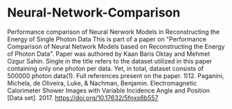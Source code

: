 # Neural-Network-Comparison
Performance comparison of Neural Nerwork Models in Reconstructing the Energy of Single Photon Data
This is part of a paper on "Performance Comparison of Neural Network Models based on Reconstructing the Energy of Photon Data". Paper was authored by Kaan Baris Oktay and Mehmet Ozgur Sahin. Single in the title refers to the dataset utilized in this paper containing only one photon per data. Yet, in total, dataset consists of 500000 photon data(1). Full references present on the paper.
1)12.	Paganini, Michela, de Oliveira, Luke, & Nachman, Benjamin. Electromagnetic Calorimeter Shower Images with Variable Incidence Angle and Position [Data set].  2017. https://doi.org/10.17632/5fnxs6b557
